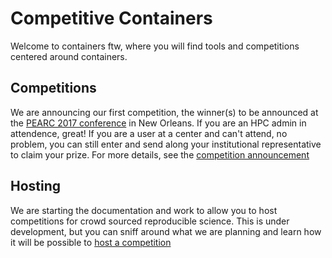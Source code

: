 # Competitive Containers

Welcome to containers ftw, where you will find tools and competitions centered around containers. 

## Competitions
We are announcing our first competition, the winner(s) to be announced at the [PEARC 2017 conference](https://www.pearc17.pearc.org/) in New Orleans. If you are an HPC admin in attendence, great! If you are a user at a center and can't attend, no problem, you can still enter and send along your institutional representative to claim your prize. For more details, see the [competition announcement](competitions/2017/pearc.md)


## Hosting
We are starting the documentation and work to allow you to host competitions for crowd sourced reproducible science. This is under development, but you can sniff around what we are planning and learn how it will be possible to [host a competition](hosting.md)
